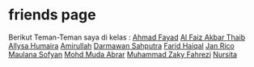<h1 id="friends-page">friends page</h1>

<p>Berikut Teman-Teman saya di kelas :
<a href="https://ahmadfayyadh.github.io/">Ahmad Fayad</a>
<a href="https://alfaizakbar.github.io/">Al Faiz Akbar Thaib</a>
<a href="https://allysahumaira.github.io/">Allysa Humaira</a>
<a href="https://amirullah310.github.io/">Amirullah</a>
<a href="https://darmawansahputra1.github.io/">Darmawan Sahputra</a>
<a href="https://fareds.github.io/">Farid Haiqal</a>
<a href="https://janricomaulanas.github.io/">Jan Rico Maulana Sofyan</a>
<a href="https://mudaabrar.github.io/">Mohd Muda Abrar</a>
<a href="https://m-zakifahrezi.github.io/">Muhammad Zaky Fahrezi</a>
<a href="https://nursitaaa.github.io/">Nursita</a>